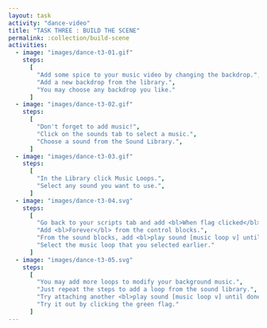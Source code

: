 ```yaml
---
layout: task
activity: "dance-video"
title: "TASK THREE : BUILD THE SCENE"
permalink: :collection/build-scene
activities:
  - image: "images/dance-t3-01.gif"
    steps:
      [
        "Add some spice to your music video by changing the backdrop.",
        "Add a new backdrop from the library.",
        "You may choose any backdrop you like."
      ]
  - image: "images/dance-t3-02.gif"
    steps:
      [
        "Don't forget to add music!",
        "Click on the sounds tab to select a music.",
        "Choose a sound from the Sound Library.",
      ]
  - image: "images/dance-t3-03.gif"
    steps:
      [
        "In the Library click Music Loops.",
        "Select any sound you want to use.",
      ]
  - image: "images/dance-t3-04.svg"
    steps:
      [
        "Go back to your scripts tab and add <bl>When flag clicked</bl>",
        "Add <bl>Forever</bl> from the control blocks.",
        "From the sound blocks, add <bl>play sound [music loop v] until done</bl>",
        "Select the music loop that you selected earlier."
      ]
  - image: "images/dance-t3-05.svg"
    steps:
      [
        "You may add more loops to modify your background music.",
        "Just repeat the steps to add a loop from the sound library.",
        "Try attaching another <bl>play sound [music loop v] until done</bl>",
        "Try it out by clicking the green flag."
      ]
---
```

